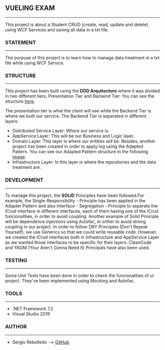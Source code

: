 ## VUELING EXAM
------------------------------------------------------------------------
This project is about a Student CRUD (create, read, update and delete) using WCF Services and saving all data in a txt file.


### STATEMENT
-----------------------------------
The porpuse of this project is to learn how to manage data treatment in a txt file while using WCF Service. 


### STRUCTURE
-----------------------------------
This project has been built using the **DDD Arquitecture** where it was divided in two different tiers, Presentation Tier and Backend Tier. You can see the structure [here](https://github.com/SergioRebo/Restaurant/blob/master/Assets/VuelingExam.png). 

The presentation tier is what the client will see while the Backend Tier is where we built our service. 
The Backend Tier is separated in different layers:
- Distributed Service Layer: Where our service is.
- AppService Layer: This will be our Business and Logic layer.
- Domain Layer: This layer is where our entities will be. Besides, another project has been created in order to apply log using the Adapted Pattern. You can see our Adapted Pattern structure in the following [image](https://github.com/SergioRebo/Restaurant/blob/master/Assets/AdapterPatternVueling.png).
- Infrastructure Layer: In this layer is where the repositories and the data treatment are.


### DEVELOPMENT
-----------------------------------
To manage this project, the **SOLID** Principles have been followed.For example, the Single-Responsibility - Principle has been applied in the Adapter Pattern and also Interface - Segregation - Principle to separate the ICrud interface in different interfaces, each of them having one of the ICrud funcionalities, in order to avoid coupling. Another example of Solid Principle will be dependence injections using Autofac, in orther to avoid strong coupling in our project. 
In order to follow DRY Principles (Don't Repeat Yourself), we use Generics so that we could write reusable code. However, we created the ICrud interfaces both in Infrastructure and AppService Layer as we wanted those interfaces to be specific for their layers.
CleanCode and YAGNI (Your Aren't Gonna Need It) Principals have also been used.


### TESTING
-----------------------------------
Some Unit Tests have been done in order to check the funcionalities of ur project. They've been implemented using Mocking and Autofac.


### TOOLS
-----------------------------------
* .NET Framework 7.2
* Visual Studio 2019


### AUTHOR
------------------------------------
* Sergio Rebolledo --> [GitHub](https://github.com/SergioRebo)
